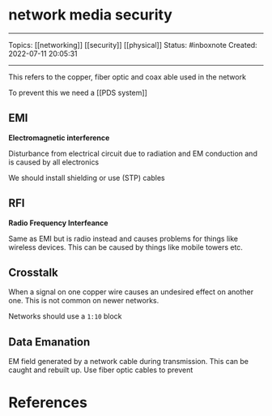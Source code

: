# network media security
---
Topics: [[networking]] [[security]] [[physical]]
Status: #inboxnote
Created: 2022-07-11 20:05:31

---

This refers to the copper, fiber optic and coax able used in the network

To prevent this we need a [[PDS system]]

## EMI

**Electromagnetic interference**

Disturbance from electrical circuit due to radiation and EM conduction and is caused by all electronics

We should install shielding or use (STP) cables

## RFI

**Radio Frequency Interfeance**

Same as EMI but is radio instead and causes problems for things like wireless devices. This can be caused by things like mobile towers etc.

## Crosstalk

When a signal on one copper wire causes an undesired effect on another one. This is not common on newer networks.

Networks should use a `1:10` block

## Data Emanation

EM field generated by a network cable during transmission. This can be caught and rebuilt up. Use fiber optic cables to prevent

# References
